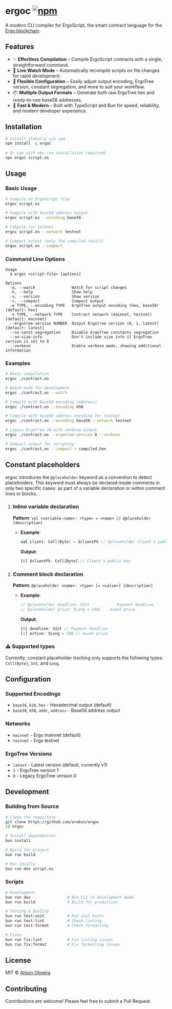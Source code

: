 # ergoc [![npm](https://img.shields.io/npm/v/ergoc)](https://www.npmjs.com/package/ergoc)

A modern CLI compiler for ErgoScript, the smart contract language for the [Ergo blockchain](https://ergoplatform.org/en/).

## Features

- ✨ **Effortless Compilation** – Compile ErgoScript contracts with a single, straightforward command.
- 🔄 **Live Watch Mode** – Automatically recompile scripts on file changes for rapid development.
- 🔧 **Flexible Configuration** – Easily adjust output encoding, ErgoTree version, constant segregation, and more to suit your workflow.
- 📦 **Multiple Output Formats** – Generate both raw ErgoTree hex and ready-to-use base58 addresses.
- 🚀 **Fast & Modern** – Built with TypeScript and Bun for speed, reliability, and modern developer experience.

## Installation

```bash
# Install globally via npm
npm install -g ergoc
 
# Or use with npx (no installation required)
npx ergoc script.es
```

## Usage

### Basic Usage

```bash
# Compile an ErgoScript file
ergoc script.es

# Compile with base58 address output
ergoc script.es --encoding base58

# Compile for testnet
ergoc script.es --network testnet

# Compact output (only the compiled result)
ergoc script.es --compact
```

### Command Line Options

```
Usage
  $ ergoc <script-file> [options]

Options
  -w, --watch                Watch for script changes
  -h, --help                 Show help
  -v, --version              Show version
  -c, --compact              Compact output
  -e TYPE, --encoding TYPE   ErgoTree output encoding (hex, base58) [default: hex]
  -n TYPE, --network TYPE    Contract network (mainnet, testnet) [default: mainnet]
  --ergotree-version NUMBER  Output Ergotree version (0, 1, latest) [default: latest]
  --no-const-segregation     Disable ErgoTree constants segregation
  --no-size-info             Don't include size info if ErgoTree version is set to 0
  --verbose                  Enable verbose mode, showing additional information
```

### Examples

```bash
# Basic compilation
ergoc ./contract.es

# Watch mode for development
ergoc ./contract.es --watch

# Compile with Base58 encoding (Address)
ergoc ./contract.es --encoding b58

# Compile with base58 address encoding for testnet
ergoc ./contract.es --encoding base58 --network testnet

# Legacy ErgoTree v0 with verbose output
ergoc ./contract.es --ergotree-version 0 --verbose

# Compact output for scripting
ergoc ./contract.es --compact > compiled.hex
```

## Constant placeholders

ergoc introduces the `@placeholder` keyword as a convention to detect placeholders. This keyword must always be declared inside comments in only two specific cases: as part of a variable declaration or within comment lines or blocks.

1. ### Inline variable declaration
   **Pattern**: `val <variable-name>: <type> = <name> // @placeholder [description]`
   - **Example**:
     ```scala
     val client: Coll[Byte] = $clientPk // @placeholder Client's public key
     ```
     **Output**:
     ```js
     [0] $clientPk: Coll[Byte] // Client's public key
     ```


2. ### Comment block declaration
   **Pattern**: `@placeholder <name>: <type> [= <value>] [description]`
   - **Example**:
     ```scala
     // @placeholder deadline: SInt            Payment deadline
     // @placeholder price: SLong = 100L    Asset price
     ```
     **Output**:
     ```js
     [0] deadline: SInt // Payment deadline
     [1] active: SLong = 100 // Asset price
     ```
### ⚠️ Supported types
Currently, constant placeholder tracking only supports the following types: `Coll[Byte]`, `Int`, and `Long`.

## Configuration

### Supported Encodings
- `base16`, `b16`, `hex` - Hexadecimal output (default)
- `base58`, `b58`, `addr`, `address` - Base58 address output

### Networks
- `mainnet` - Ergo mainnet (default)
- `testnet` - Ergo testnet

### ErgoTree Versions
- `latest` - Latest version (default, currently v1)
- `1` - ErgoTree version 1
- `0` - Legacy ErgoTree version 0

## Development

### Building from Source

```bash
# Clone the repository
git clone https://github.com/arobsn/ergoc
cd ergoc

# Install dependencies
bun install

# Build the project
bun run build

# Run locally
bun run dev script.es
```

### Scripts

```bash
# Development
bun run dev                # Run CLI in development mode
bun run build              # Build for production

# Testing & Quality
bun run test:unit          # Run unit tests
bun run test:lint          # Check linting
bun run test:format        # Check formatting

# Fixes
bun run fix:lint           # Fix linting issues
bun run fix:format         # Fix formatting issues
```

## License

MIT © [Alison Oliveira](mailto:arobsn@proton.me)

## Contributing

Contributions are welcome! Please feel free to submit a Pull Request.